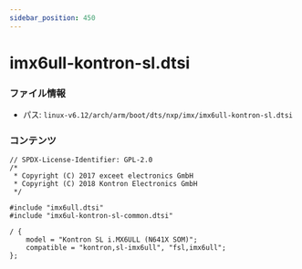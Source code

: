 ```yaml
---
sidebar_position: 450
---
```

# imx6ull-kontron-sl.dtsi

### ファイル情報

- パス: `linux-v6.12/arch/arm/boot/dts/nxp/imx/imx6ull-kontron-sl.dtsi`

### コンテンツ

```dtsi
// SPDX-License-Identifier: GPL-2.0
/*
 * Copyright (C) 2017 exceet electronics GmbH
 * Copyright (C) 2018 Kontron Electronics GmbH
 */

#include "imx6ull.dtsi"
#include "imx6ul-kontron-sl-common.dtsi"

/ {
	model = "Kontron SL i.MX6ULL (N641X SOM)";
	compatible = "kontron,sl-imx6ull", "fsl,imx6ull";
};

```
